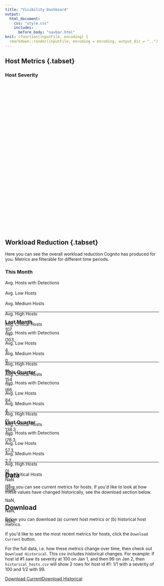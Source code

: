 ```yaml
---
title: "Visibility Dashboard"
output:
  html_document:
    css: "style.css"
    includes:
      before_body: "navbar.html"
knit: (function(inputFile, encoding) {
  rmarkdown::render(inputFile, encoding = encoding, output_dir = "..") })
---
```








## Host Metrics {.tabset}

### Host Severity

<!--html_preserve--><div id="htmlwidget-ce82ee2c5f004dddbd34" style="width:100%;height:480px;" class="plotly html-widget"></div>
<script type="application/json" data-for="htmlwidget-ce82ee2c5f004dddbd34">{"x":{"data":[{"x":[1634515200,1634774400,1637193600],"y":[81,51,103],"text":["date: 2021-10-18<br />Count:  81<br />Host Severity: low","date: 2021-10-21<br />Count:  51<br />Host Severity: low","date: 2021-11-18<br />Count: 103<br />Host Severity: low"],"type":"scatter","mode":"lines+markers","line":{"width":1.88976377952756,"color":"rgba(62,104,118,1)","dash":"solid"},"hoveron":"points","name":"low","legendgroup":"low","showlegend":true,"xaxis":"x","yaxis":"y","hoverinfo":"text","marker":{"autocolorscale":false,"color":"rgba(62,104,118,1)","opacity":1,"size":5.66929133858268,"symbol":"circle","line":{"width":1.88976377952756,"color":"rgba(62,104,118,1)"}},"frame":null},{"x":[1634515200,1634774400,1637193600],"y":[9,159,4],"text":["date: 2021-10-18<br />Count:   9<br />Host Severity: medium","date: 2021-10-21<br />Count: 159<br />Host Severity: medium","date: 2021-11-18<br />Count:   4<br />Host Severity: medium"],"type":"scatter","mode":"lines+markers","line":{"width":1.88976377952756,"color":"rgba(255,177,49,1)","dash":"solid"},"hoveron":"points","name":"medium","legendgroup":"medium","showlegend":true,"xaxis":"x","yaxis":"y","hoverinfo":"text","marker":{"autocolorscale":false,"color":"rgba(255,177,49,1)","opacity":1,"size":5.66929133858268,"symbol":"circle","line":{"width":1.88976377952756,"color":"rgba(255,177,49,1)"}},"frame":null},{"x":[1634515200,1634774400,1637193600],"y":[0,8,0],"text":["date: 2021-10-18<br />Count:   0<br />Host Severity: high","date: 2021-10-21<br />Count:   8<br />Host Severity: high","date: 2021-11-18<br />Count:   0<br />Host Severity: high"],"type":"scatter","mode":"lines+markers","line":{"width":1.88976377952756,"color":"rgba(255,89,30,1)","dash":"solid"},"hoveron":"points","name":"high","legendgroup":"high","showlegend":true,"xaxis":"x","yaxis":"y","hoverinfo":"text","marker":{"autocolorscale":false,"color":"rgba(255,89,30,1)","opacity":1,"size":5.66929133858268,"symbol":"circle","line":{"width":1.88976377952756,"color":"rgba(255,89,30,1)"}},"frame":null},{"x":[1634515200,1634774400,1637193600],"y":[0,0,0],"text":["date: 2021-10-18<br />Count:   0<br />Host Severity: critical","date: 2021-10-21<br />Count:   0<br />Host Severity: critical","date: 2021-11-18<br />Count:   0<br />Host Severity: critical"],"type":"scatter","mode":"lines+markers","line":{"width":1.88976377952756,"color":"rgba(222,24,41,1)","dash":"solid"},"hoveron":"points","name":"critical","legendgroup":"critical","showlegend":true,"xaxis":"x","yaxis":"y","hoverinfo":"text","marker":{"autocolorscale":false,"color":"rgba(222,24,41,1)","opacity":1,"size":5.66929133858268,"symbol":"circle","line":{"width":1.88976377952756,"color":"rgba(222,24,41,1)"}},"frame":null}],"layout":{"margin":{"t":26.2283105022831,"r":7.30593607305936,"b":40.1826484018265,"l":43.1050228310502},"font":{"color":"rgba(0,0,0,1)","family":"","size":14.6118721461187},"xaxis":{"domain":[0,1],"automargin":true,"type":"linear","autorange":false,"range":[1634381280,1637327520],"tickmode":"array","ticktext":["Oct 18","Oct 25","Nov 01","Nov 08","Nov 15"],"tickvals":[1634515200,1635120000,1635724800,1636329600,1636934400],"categoryorder":"array","categoryarray":["Oct 18","Oct 25","Nov 01","Nov 08","Nov 15"],"nticks":null,"ticks":"","tickcolor":null,"ticklen":3.65296803652968,"tickwidth":0,"showticklabels":true,"tickfont":{"color":"rgba(77,77,77,1)","family":"","size":11.689497716895},"tickangle":-0,"showline":false,"linecolor":null,"linewidth":0,"showgrid":true,"gridcolor":"rgba(235,235,235,1)","gridwidth":0.66417600664176,"zeroline":false,"anchor":"y","title":{"text":"date","font":{"color":"rgba(0,0,0,1)","family":"","size":14.6118721461187}},"hoverformat":".2f"},"yaxis":{"domain":[0,1],"automargin":true,"type":"linear","autorange":false,"range":[-7.95,166.95],"tickmode":"array","ticktext":["0","50","100","150"],"tickvals":[0,50,100,150],"categoryorder":"array","categoryarray":["0","50","100","150"],"nticks":null,"ticks":"","tickcolor":null,"ticklen":3.65296803652968,"tickwidth":0,"showticklabels":true,"tickfont":{"color":"rgba(77,77,77,1)","family":"","size":11.689497716895},"tickangle":-0,"showline":false,"linecolor":null,"linewidth":0,"showgrid":true,"gridcolor":"rgba(235,235,235,1)","gridwidth":0.66417600664176,"zeroline":false,"anchor":"x","title":{"text":"Count","font":{"color":"rgba(0,0,0,1)","family":"","size":14.6118721461187}},"hoverformat":".2f"},"shapes":[{"type":"rect","fillcolor":null,"line":{"color":null,"width":0,"linetype":[]},"yref":"paper","xref":"paper","x0":0,"x1":1,"y0":0,"y1":1}],"showlegend":true,"legend":{"bgcolor":null,"bordercolor":null,"borderwidth":0,"font":{"color":"rgba(0,0,0,1)","family":"","size":11.689497716895},"y":0.96751968503937},"annotations":[{"text":"Host Severity","x":1.02,"y":1,"showarrow":false,"ax":0,"ay":0,"font":{"color":"rgba(0,0,0,1)","family":"","size":14.6118721461187},"xref":"paper","yref":"paper","textangle":-0,"xanchor":"left","yanchor":"bottom","legendTitle":true}],"hovermode":"closest","barmode":"relative"},"config":{"doubleClick":"reset","showSendToCloud":false},"source":"A","attrs":{"861bc02e1":{"x":{},"y":{},"colour":{},"type":"scatter"},"83219297e":{"x":{},"y":{},"colour":{}}},"cur_data":"861bc02e1","visdat":{"861bc02e1":["function (y) ","x"],"83219297e":["function (y) ","x"]},"highlight":{"on":"plotly_click","persistent":false,"dynamic":false,"selectize":false,"opacityDim":0.2,"selected":{"opacity":1},"debounce":0},"shinyEvents":["plotly_hover","plotly_click","plotly_selected","plotly_relayout","plotly_brushed","plotly_brushing","plotly_clickannotation","plotly_doubleclick","plotly_deselect","plotly_afterplot","plotly_sunburstclick"],"base_url":"https://plot.ly"},"evals":[],"jsHooks":[]}</script><!--/html_preserve-->

## Workload Reduction {.tabset}

Here you can see the overall workload reduction Cognito has produced for you. Metrics are filterable for different time periods.




### This Month

<div style="height:90px;">

<div>
  <div id="w-label">Avg. Hosts with Detections</div>
  <div id="w-arrow"> ⠀⠀</div>
  <div id="w-label">Avg. Low Hosts</div>
  <div id="w-arrow"> ⠀⠀</div>
  <div id="w-label">Avg. Medium Hosts</div>
  <div id="w-arrow"> ⠀⠀</div>
  <div id="w-label">Avg. High Hosts</div>
  <div id="w-arrow"> ⠀⠀</div>
  <div id="w-label">Avg. Critical Hosts</div>
</div>
<div>
  <div id="w-label"> <a id="stat"> 107 </a> </div>
  <div id="w-arrow"> ⟶ </div>
  <div id="w-label"> <a id="stat"> (103, </a> </div>
  <div id="w-arrow" style="color:white;"> ⟶ </div>
  <div id="w-label"> <a id="stat"> 4, </a> </div>
  <div id="w-arrow" style="color:white;"> ⟶ </div>
  <div id="w-label"> <a id="stat"> 0, </a> </div>
  <div id="w-arrow" style="color:white;"> ⟶ </div>
  <div id="w-label"> <a id="stat"> 0) </a> </div>
</div>

</div>

***

### Last Month

<div style="height:90px;">

<div>
  <div id="w-label">Avg. Hosts with Detections</div>
  <div id="w-arrow"> ⠀⠀</div>
  <div id="w-label">Avg. Low Hosts</div>
  <div id="w-arrow"> ⠀⠀</div>
  <div id="w-label">Avg. Medium Hosts</div>
  <div id="w-arrow"> ⠀⠀</div>
  <div id="w-label">Avg. High Hosts</div>
  <div id="w-arrow"> ⠀⠀</div>
  <div id="w-label">Avg. Critical Hosts</div>
</div>
<div>
  <div id="w-label"> <a id="stat"> 154 </a> </div>
  <div id="w-arrow"> ⟶ </div>
  <div id="w-label"> <a id="stat"> (66, </a> </div>
  <div id="w-arrow" style="color:white;"> ⟶ </div>
  <div id="w-label"> <a id="stat"> 84, </a> </div>
  <div id="w-arrow" style="color:white;"> ⟶ </div>
  <div id="w-label"> <a id="stat"> 4, </a> </div>
  <div id="w-arrow" style="color:white;" > ⟶ </div>
  <div id="w-label"> <a id="stat"> 0) </a> </div>
</div>

</div>

***

### This Quarter

<div style="height:90px;">

<div>
  <div id="w-label">Avg. Hosts with Detections</div>
  <div id="w-arrow"> ⠀⠀</div>
  <div id="w-label">Avg. Low Hosts</div>
  <div id="w-arrow"> ⠀⠀</div>
  <div id="w-label">Avg. Medium Hosts</div>
  <div id="w-arrow"> ⠀⠀</div>
  <div id="w-label">Avg. High Hosts</div>
  <div id="w-arrow"> ⠀⠀</div>
  <div id="w-label">Avg. Critical Hosts</div>
</div>
<div>
  <div id="w-label"> <a id="stat"> 138.3 </a> </div>
  <div id="w-arrow"> ⟶ </div>
  <div id="w-label"> <a id="stat"> (78.3, </a> </div>
  <div id="w-arrow" style="color:white;"> ⟶ </div>
  <div id="w-label"> <a id="stat"> 57.3, </a> </div>
  <div id="w-arrow" style="color:white;"> ⟶ </div>
  <div id="w-label"> <a id="stat"> 2.7, </a> </div>
  <div id="w-arrow" style="color:white;" > ⟶ </div>
  <div id="w-label"> <a id="stat"> 0) </a> </div>
</div>

</div>

***

### Last Quarter

<div style="height:90px;">

<div>
  <div id="w-label">Avg. Hosts with Detections</div>
  <div id="w-arrow"> ⠀⠀</div>
  <div id="w-label">Avg. Low Hosts</div>
  <div id="w-arrow"> ⠀⠀</div>
  <div id="w-label">Avg. Medium Hosts</div>
  <div id="w-arrow"> ⠀⠀</div>
  <div id="w-label">Avg. High Hosts</div>
  <div id="w-arrow"> ⠀⠀</div>
  <div id="w-label">Avg. Critical Hosts</div>
</div>
<div>
  <div id="w-label"> <a id="stat"> NaN </a> </div>
  <div id="w-arrow"> ⟶ </div>
  <div id="w-label"> <a id="stat"> (NaN, </a> </div>
  <div id="w-arrow" style="color:white;"> ⟶ </div>
  <div id="w-label"> <a id="stat"> NaN, </a> </div>
  <div id="w-arrow" style="color:white;"> ⟶ </div>
  <div id="w-label"> <a id="stat"> NaN, </a> </div>
  <div id="w-arrow" style="color:white;" > ⟶ </div>
  <div id="w-label"> <a id="stat"> NaN) </a> </div>
</div>

</div>

***

## Data

Here you can see current metrics for hosts. If you'd like to look at how these values have changed historically, see the download section below.



## Download

Below you can download (a) current host metrics or (b) historical host metrics.

If you'd like to see the most recent metrics for hosts, click the `Download Current` button.

For the full data, i.e. how these metrics change over time, then check out `Download Historical`. This csv includes historical changes. For example: if host id #1 saw its severity at 100 on Jan 1, and then 99 on Jan 2, then `historical_hosts.csv` will show 2 rows for host id #1: 1/1 with a severity of 100 and 1/2 with 99.

<p>

<a id="button" download="current_hosts.csv" href="../data/current_hosts.csv">Download Current</a><a id="button" download="historical_hosts.csv" href="../logs/hosts.csv">Download Historical</a>

</p>
